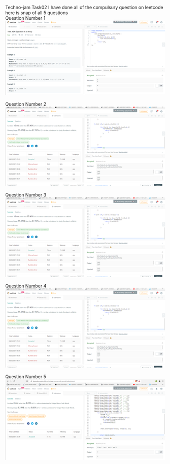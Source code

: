 Techno-jam Task02
I have done all of the compulsury question on leetcode here is snap of all 5  questions
<br/>
<p1>Question Number 1<p1/>
![alt text](https://github.com/knsssuraj16/technojam-task/blob/main/task2/que1.PNG)
<br/>
<br/>Question Number 2
![alt text](https://github.com/knsssuraj16/technojam-task/blob/main/task2/que2.PNG)
<br/>
<br/>Question Number 3
![alt text](https://github.com/knsssuraj16/technojam-task/blob/main/task2/que2.PNG)
<br/>
<br/>Question Number 4
![alt text](https://github.com/knsssuraj16/technojam-task/blob/main/task2/que2.PNG)
<br/>
<br/>Question Number 5
![alt text](https://github.com/knsssuraj16/technojam-task/blob/main/task2/que5.PNG)
<br/>
<br/>
